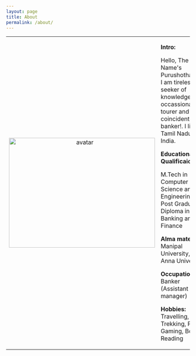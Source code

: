 ```yaml
---
layout: page
title: About
permalink: /about/
---
```

<table>
	<tr>
		<td width="300" align="center">
<img src="https://raw.githubusercontent.com/purushothblog/purushoth/master/assets/img/icon.JPG" alt="avatar" width="400" height="300" ></td>
<td>
	<p><b>Intro:</b></p>
	<p>
Hello, The Name's Purushothaman. I am tireless seeker of knowledge and occassional tourer and coincidently a banker!.
I live in Tamil Nadu, India. 
</p>
<p><b>Educational Qualificaion:</b> </p>
<p>
M.Tech in Computer Science and Engineering and Post Graduation Diploma in Banking and Finance</p>
<p><b>
Alma mater: </b>Manipal University, Anna University</p>
<p><b>Occupation:</b> Banker (Assistant manager)</p>

<p><b>Hobbies: </b>Travelling, Trekking, PC Gaming, Book Reading
</p>


</td>
</tr>
</table>